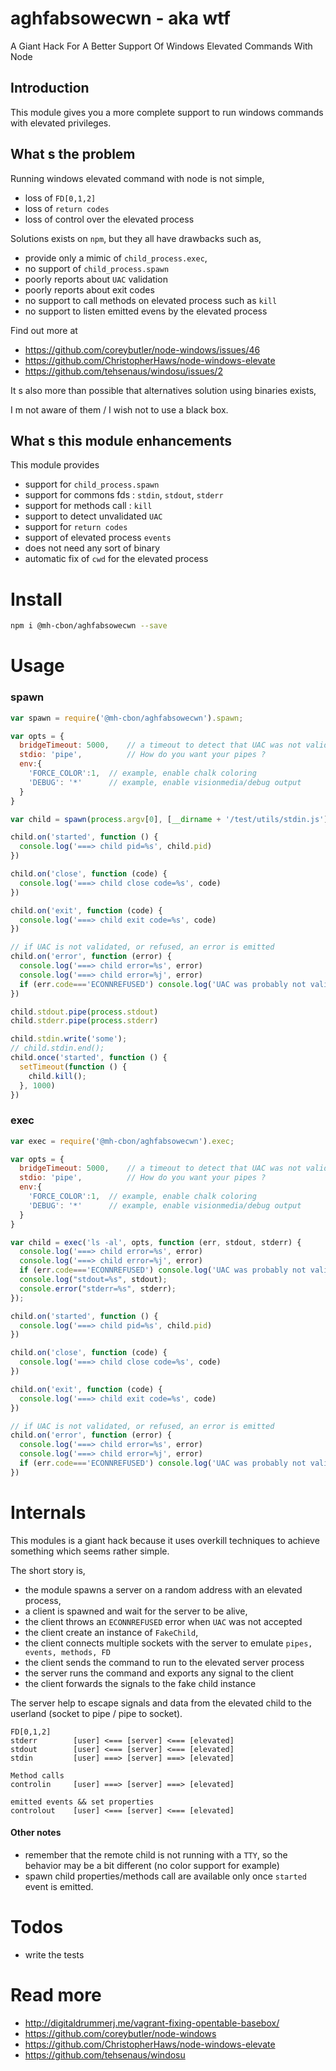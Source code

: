 # aghfabsowecwn - aka wtf

A Giant Hack For A Better Support Of Windows Elevated Commands With Node

## Introduction

This module gives you a more complete support to run windows commands with elevated privileges.

## What s the problem

Running windows elevated command with node is not simple,

- loss of `FD[0,1,2]`
- loss of `return codes`
- loss of control over the elevated process

Solutions exists on `npm`, but they all have drawbacks such as,

- provide only a mimic of `child_process.exec`,
- no support of `child_process.spawn`
- poorly reports about `UAC` validation
- poorly reports about exit codes
- no support to call methods on elevated process such as `kill`
- no support to listen emitted evens by the elevated process

Find out more at
- https://github.com/coreybutler/node-windows/issues/46
- https://github.com/ChristopherHaws/node-windows-elevate
- https://github.com/tehsenaus/windosu/issues/2

It s also more than possible that alternatives solution using binaries exists,

I m not aware of them / I wish not to use a black box.

## What s this module enhancements

This module provides

- support for `child_process.spawn`
- support for commons fds : `stdin`, `stdout`, `stderr`
- support for methods call : `kill`
- support to detect unvalidated `UAC`
- support for `return codes`
- support of elevated process `events`
- does not need any sort of binary
- automatic fix of `cwd` for the elevated process

# Install

```sh
npm i @mh-cbon/aghfabsowecwn --save
```

# Usage

### spawn

```js
var spawn = require('@mh-cbon/aghfabsowecwn').spawn;

var opts = {
  bridgeTimeout: 5000,    // a timeout to detect that UAC was not validated, defaults to 3 minutes
  stdio: 'pipe',          // How do you want your pipes ?
  env:{
    'FORCE_COLOR':1,  // example, enable chalk coloring  
    'DEBUG': '*'      // example, enable visionmedia/debug output
  }
}

var child = spawn(process.argv[0], [__dirname + '/test/utils/stdin.js'], opts);

child.on('started', function () {
  console.log('===> child pid=%s', child.pid)
})

child.on('close', function (code) {
  console.log('===> child close code=%s', code)
})

child.on('exit', function (code) {
  console.log('===> child exit code=%s', code)
})

// if UAC is not validated, or refused, an error is emitted
child.on('error', function (error) {
  console.log('===> child error=%s', error)
  console.log('===> child error=%j', error)
  if (err.code==='ECONNREFUSED') console.log('UAC was probably not validated.')
})

child.stdout.pipe(process.stdout)
child.stderr.pipe(process.stderr)

child.stdin.write('some');
// child.stdin.end();
child.once('started', function () {
  setTimeout(function () {
    child.kill();
  }, 1000)
})
```

### exec

```js
var exec = require('@mh-cbon/aghfabsowecwn').exec;

var opts = {
  bridgeTimeout: 5000,    // a timeout to detect that UAC was not validated, defaults to 3 minutes
  stdio: 'pipe',          // How do you want your pipes ?
  env:{
    'FORCE_COLOR':1,  // example, enable chalk coloring  
    'DEBUG': '*'      // example, enable visionmedia/debug output
  }
}

var child = exec('ls -al', opts, function (err, stdout, stderr) {
  console.log('===> child error=%s', error)
  console.log('===> child error=%j', error)
  if (err.code==='ECONNREFUSED') console.log('UAC was probably not validated.')
  console.log("stdout=%s", stdout);
  console.error("stderr=%s", stderr);
});

child.on('started', function () {
  console.log('===> child pid=%s', child.pid)
})

child.on('close', function (code) {
  console.log('===> child close code=%s', code)
})

child.on('exit', function (code) {
  console.log('===> child exit code=%s', code)
})

// if UAC is not validated, or refused, an error is emitted
child.on('error', function (error) {
  console.log('===> child error=%s', error)
  console.log('===> child error=%j', error)
  if (err.code==='ECONNREFUSED') console.log('UAC was probably not validated.')
})

```

# Internals

This modules is a giant hack because it uses overkill techniques to achieve something which seems rather simple.

The short story is,
- the module spawns a server on a random address with an elevated process,
- a client is spawned and wait for the server to be alive,
- the client throws an `ECONNREFUSED` error when `UAC` was not accepted
- the client create an instance of `FakeChild`,
- the client connects multiple sockets with the server to emulate `pipes, events, methods, FD`
- the client sends the command to run to the elevated server process
- the server runs the command and exports any signal to the client
- the client forwards the signals to the fake child instance

The server help to escape signals and data
from the elevated child to the userland
(socket to pipe / pipe to socket).

```
FD[0,1,2]
stderr        [user] <=== [server] <=== [elevated]
stdout        [user] <=== [server] <=== [elevated]
stdin         [user] ===> [server] ===> [elevated]

Method calls
controlin     [user] ===> [server] ===> [elevated]

emitted events && set properties
controlout    [user] <=== [server] <=== [elevated]
```

#### Other notes

- remember that the remote child is not running with a `TTY`,
so the behavior may be a bit different (no color support for example)
- spawn child properties/methods call are available only once `started` event is emitted.

# Todos

- write the tests


# Read more
- http://digitaldrummerj.me/vagrant-fixing-opentable-basebox/
- https://github.com/coreybutler/node-windows
- https://github.com/ChristopherHaws/node-windows-elevate
- https://github.com/tehsenaus/windosu
